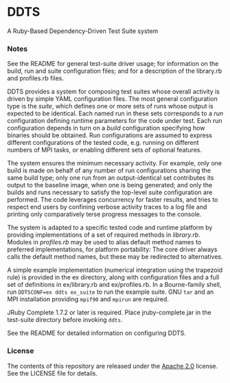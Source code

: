 DDTS
====

A Ruby-Based Dependency-Driven Test Suite system
### Notes

See the README for general test-suite driver usage; for information on the build, run and suite configuration files; and for a description of the library.rb and profiles.rb files.

DDTS provides a system for composing test suites whose overall activity is driven by simple YAML configuration files. The most general configuration type is the _suite_, which defines one or more sets of runs whose output is expected to be identical. Each named run in these sets corresponds to a _run_ configuration defining runtime parameters for the code under test. Each run configuration depends in turn on a _build_ configuration specifying how binaries should be obtained. Run configurations are assumed to express different configurations of the tested code, e.g. running on different numbers of MPI tasks, or enabling different sets of optional features.

The system ensures the minimum necessary activity. For example, only one build is made on behalf of any number of run configurations sharing the same build type; only one run from an output-identical set contributes its output to the baseline image, when one is being generated; and only the builds and runs necessary to satisfy the top-level suite configuration are performed. The code leverages concurrency for faster results, and tries to respect end users by confining verbose activity traces to a log file and printing only comparatively terse progress messages to the console.

The system is adapted to a specific tested code and runtime platform by providing implementations of a set of required methods in _library.rb_. Modules in _profiles.rb_ may be used to alias default method names to preferred implementations, for platform portability: The core driver always calls the default method names, but these may be redirected to alternatives.

A simple example implementation (numerical integration using the trapezoid rule) is provided in the ex directory, along with configuration files and a full set of definitions in ex/library.rb and ex/profiles.rb. In a Bourne-family shell, run `DDTSCONF=ex ddts ex_suite` to run the example suite. GNU `tar` and an MPI installation providing `mpif90` and `mpirun` are required.

JRuby Complete 1.7.2 or later is required. Place jruby-complete.jar in the test-suite directory before invoking `ddts`.

See the README for detailed information on configuring DDTS.

### License

The contents of this repository are released under the [Apache 2.0](http://www.apache.org/licenses/LICENSE-2.0) license. See the LICENSE file for details.
